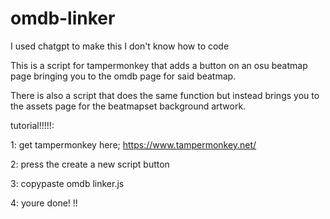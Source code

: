 # omdb-linker
I used chatgpt to make this I don't know how to code

This is a script for tampermonkey that adds a button on an osu beatmap page bringing you to the omdb page for said beatmap.

There is also a script that does the same function but instead brings you to the assets page for the beatmapset background artwork.

tutorial!!!!!: 

1: get tampermonkey here; https://www.tampermonkey.net/

2: press the create a new script button

3: copypaste omdb linker.js

4: youre done! !!
